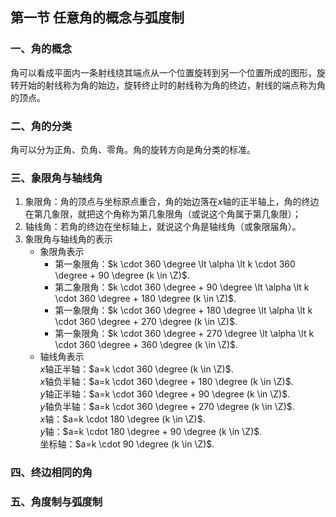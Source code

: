## 第一节 任意角的概念与弧度制    

### 一、角的概念

角可以看成平面内一条射线绕其端点从一个位置旋转到另一个位置所成的图形，旋转开始的射线称为角的始边，旋转终止时的射线称为角的终边，射线的端点称为角的顶点。

### 二、角的分类

角可以分为正角、负角、零角。角的旋转方向是角分类的标准。    

### 三、象限角与轴线角    
1. 象限角：角的顶点与坐标原点重合，角的始边落在*x*轴的正半轴上，角的终边在第几象限，就把这个角称为第几象限角（或说这个角属于第几象限）；     
2. 轴线角：若角的终边在坐标轴上，就说这个角是轴线角（或象限届角）。     
3. 象限角与轴线角的表示     
    - 象限角表示    
        - 第一象限角：$k \cdot 360 \degree \lt \alpha \lt k \cdot 360 \degree + 90 \degree (k \in \Z)$.        
        - 第二象限角：$k \cdot 360 \degree + 90 \degree \lt \alpha \lt k \cdot 360 \degree + 180 \degree (k \in \Z)$.        
        - 第一象限角：$k \cdot 360 \degree + 180 \degree \lt \alpha \lt k \cdot 360 \degree + 270 \degree (k \in \Z)$.        
        - 第一象限角：$k \cdot 360 \degree + 270 \degree \lt \alpha \lt k \cdot 360 \degree + 360 \degree (k \in \Z)$.        
    - 轴线角表示      
        *x*轴正半轴：$a=k \cdot 360 \degree (k \in \Z)$.        
        *x*轴负半轴：$a=k \cdot 360 \degree + 180 \degree (k \in \Z)$.        
        *y*轴正半轴：$a=k \cdot 360 \degree + 90 \degree  (k \in \Z)$.        
        *y*轴负半轴：$a=k \cdot 360 \degree + 270 \degree (k \in \Z)$.        
        *x*轴：$a=k \cdot 180 \degree (k \in \Z)$.        
        *y*轴：$a=k \cdot 180 \degree + 90 \degree (k \in \Z)$.        
        坐标轴：$a=k \cdot 90 \degree (k \in \Z)$.        


### 四、终边相同的角


### 五、角度制与弧度制

